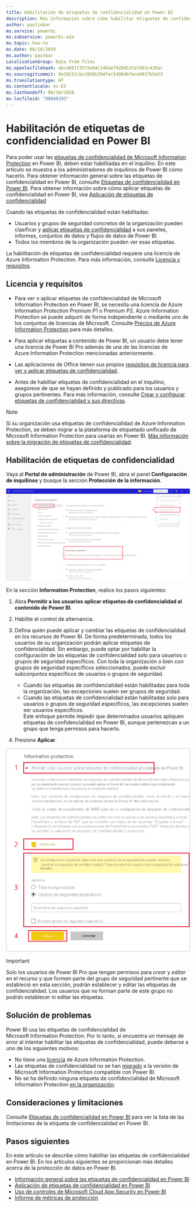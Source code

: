 ```yaml
---
title: Habilitación de etiquetas de confidencialidad en Power BI
description: Más información sobre cómo habilitar etiquetas de confidencialidad de datos en Power BI
author: paulinbar
ms.service: powerbi
ms.subservice: powerbi-eim
ms.topic: how-to
ms.date: 08/10/2020
ms.author: painbar
LocalizationGroup: Data from files
ms.openlocfilehash: ebc4601f3575e84c248aef9204537a7d93c428ac
ms.sourcegitcommit: 9e39232cbc28d8b39dfec5496db7ece9837b5e53
ms.translationtype: HT
ms.contentlocale: es-ES
ms.lasthandoff: 08/10/2020
ms.locfileid: "88049193"
---
```

# <a name="enable-sensitivity-labels-in-power-bi"></a>Habilitación de etiquetas de confidencialidad en Power BI

Para poder usar las [etiquetas de confidencialidad de Microsoft Information Protection](https://docs.microsoft.com/microsoft-365/compliance/sensitivity-labels) en Power BI, deben estar habilitadas en el inquilino. En este artículo se muestra a los administradores de inquilinos de Power BI cómo hacerlo. Para obtener información general sobre las etiquetas de confidencialidad en Power BI, consulte [Etiquetas de confidencialidad en Power BI](service-security-sensitivity-label-overview.md). Para obtener información sobre cómo aplicar etiquetas de confidencialidad en Power BI, vea [Aplicación de etiquetas de confidencialidad](./service-security-apply-data-sensitivity-labels.md) 

Cuando las etiquetas de confidencialidad están habilitadas:

* Usuarios y grupos de seguridad concretos de la organización pueden clasificar y [aplicar etiquetas de confidencialidad](./service-security-apply-data-sensitivity-labels.md) a sus paneles, informes, conjuntos de datos y flujos de datos de Power BI.
* Todos los miembros de la organización pueden ver esas etiquetas.

La habilitación de etiquetas de confidencialidad requiere una licencia de Azure Information Protection. Para más información, consulte [Licencia y requisitos](#licensing-and-requirements).

## <a name="licensing-and-requirements"></a>Licencia y requisitos

* Para ver o aplicar etiquetas de confidencialidad de Microsoft Information Protection en Power BI, se necesita una licencia de Azure Information Protection Premium P1 o Premium P2. Azure Information Protection se puede adquirir de forma independiente o mediante uno de los conjuntos de licencias de Microsoft. Consulte [Precios de Azure Information Protection](https://azure.microsoft.com/pricing/details/information-protection/) para más detalles.

* Para aplicar etiquetas a contenido de Power BI, un usuario debe tener una licencia de Power BI Pro además de una de las licencias de Azure Information Protection mencionadas anteriormente.

* Las aplicaciones de Office tienen sus propios [requisitos de licencia para ver y aplicar etiquetas de confidencialidad]( https://docs.microsoft.com/microsoft-365/compliance/get-started-with-sensitivity-labels#subscription-and-licensing-requirements-for-sensitivity-labels ).

* Antes de habilitar etiquetas de confidencialidad en el inquilino, asegúrese de que se hayan definido y publicado para los usuarios y grupos pertinentes. Para más información, consulte [Crear y configurar etiquetas de confidencialidad y sus directivas](https://docs.microsoft.com/microsoft-365/compliance/create-sensitivity-labels?view=o365-worldwide).

>[!NOTE]
> Si su organización usa etiquetas de confidencialidad de Azure Information Protection, se deben migrar a la plataforma de etiquetado unificado de Microsoft Information Protection para usarlas en Power BI. [Más información sobre la migración de etiquetas de confidencialidad](https://docs.microsoft.com/azure/information-protection/configure-policy-migrate-labels).

## <a name="enable-sensitivity-labels"></a>Habilitación de etiquetas de confidencialidad

Vaya al **Portal de administración** de Power BI, abra el panel **Configuración de inquilinos** y busque la sección **Protección de la información**.

![Búsqueda de la sección Information Protection](media/service-security-enable-data-sensitivity-labels/enable-data-sensitivity-labels-01.png)

En la sección **Information Protection**, realice los pasos siguientes:
1. Abra **Permitir a los usuarios aplicar etiquetas de confidencialidad al contenido de Power BI**.
1. Habilite el control de alternancia.
1. Defina quién puede aplicar y cambiar las etiquetas de confidencialidad en los recursos de Power BI. De forma predeterminada, todos los usuarios de su organización podrán aplicar etiquetas de confidencialidad. Sin embargo, puede optar por habilitar la configuración de las etiquetas de confidencialidad solo para usuarios o grupos de seguridad específicos. Con toda la organización o bien con grupos de seguridad específicos seleccionados, puede excluir subconjuntos específicos de usuarios o grupos de seguridad.
   
   * Cuando las etiquetas de confidencialidad están habilitadas para toda la organización, las excepciones suelen ser grupos de seguridad.
   * Cuando las etiquetas de confidencialidad están habilitadas solo para usuarios o grupos de seguridad específicos, las excepciones suelen ser usuarios específicos.  
    Este enfoque permite impedir que determinados usuarios apliquen etiquetas de confidencialidad en Power BI, aunque pertenezcan a un grupo que tenga permisos para hacerlo.

1. Presione **Aplicar**.

![Habilitación de etiquetas de confidencialidad](media/service-security-enable-data-sensitivity-labels/enable-data-sensitivity-labels-02.png)

> [!IMPORTANT]
> Solo los usuarios de Power BI Pro que tengan permisos para *crear* y *editar* en el recurso y que formen parte del grupo de seguridad pertinente que se estableció en esta sección, podrán establecer y editar las etiquetas de confidencialidad. Los usuarios que no forman parte de este grupo no podrán establecer ni editar las etiquetas.  

## <a name="troubleshooting"></a>Solución de problemas

Power BI usa las etiquetas de confidencialidad de Microsoft Information Protection. Por lo tanto, si encuentra un mensaje de error al intentar habilitar las etiquetas de confidencialidad, puede deberse a uno de los siguientes motivos:

* No tiene una [licencia](#licensing-and-requirements) de Azure Information Protection.
* Las etiquetas de confidencialidad no se han [migrado](#enable-sensitivity-labels) a la versión de Microsoft Information Protection compatible con Power BI.
* No se ha definido ninguna etiqueta de confidencialidad de Microsoft Information Protection [en la organización](#enable-sensitivity-labels).

## <a name="considerations-and-limitations"></a>Consideraciones y limitaciones

Consulte [Etiquetas de confidencialidad en Power BI](service-security-sensitivity-label-overview.md#limitations) para ver la lista de las limitaciones de la etiqueta de confidencialidad en Power BI.

## <a name="next-steps"></a>Pasos siguientes

En este artículo se describe cómo habilitar las etiquetas de confidencialidad en Power BI. En los artículos siguientes se proporcionan más detalles acerca de la protección de datos en Power BI. 

* [Información general sobre las etiquetas de confidencialidad en Power BI](service-security-sensitivity-label-overview.md)
* [Aplicación de etiquetas de confidencialidad en Power BI](../collaborate-share/service-security-apply-data-sensitivity-labels.md)
* [Uso de controles de Microsoft Cloud App Security en Power BI](service-security-using-microsoft-cloud-app-security-controls.md)
* [Informe de métricas de protección](service-security-data-protection-metrics-report.md)